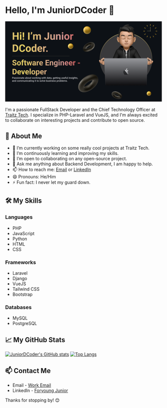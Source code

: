 # Hello, I'm JuniorDCoder 👋

![Banner](https://github.com/JuniorDCoder/JuniorDCoder/blob/main/Make%20your%20README.png)

I'm a passionate FullStack Developer and the Chief Technology Officer at [Traitz Tech](https://www.traitz.tech). I specialize in PHP-Laravel and VueJS, and I'm always excited to collaborate on interesting projects and contribute to open source.

## 🚀 About Me
- 🔭 I’m currently working on some really cool projects at Traitz Tech.
- 🌱 I’m continuously learning and improving my skills.
- 👯 I’m open to collaborating on any open-source project.
- 💬 Ask me anything about Backend Development, I am happy to help.
- 📫 How to reach me: [Email](mailto:foryoungjuniorngu@gmail.com) or [LinkedIn](https://www.linkedin.com/in/foryoung-junior-24887b206/)
- 😄 Pronouns: He/Him
- ⚡ Fun fact: I never let my guard down.

## 🛠️ My Skills
### Languages
- PHP
- JavaScript
- Python
- HTML
- CSS

### Frameworks
- Laravel
- Django
- VueJS
- Tailwind CSS
- Bootstrap

### Databases
- MySQL
- PostgreSQL

## 📈 My GitHub Stats
[![JuniorDCoder's GitHub stats](https://github-readme-stats.vercel.app/api?username=JuniorDCoder)](https://github.com/anuraghazra/github-readme-stats&show_icons=true&theme=dark)
[![Top Langs](https://github-readme-stats.vercel.app/api/top-langs/?username=JuniorDCoder)](https://github.com/anuraghazra/github-readme-stats&layout=donut-vertical&lang_count=8&theme=dark)

## 📫 Contact Me
- Email - [Work Email](mailto:juniorngu@traitz.tech)
- LinkedIn - [Foryoung Junior](https://www.linkedin.com/in/foryoung-junior-24887b206/)

Thanks for stopping by! 😊
